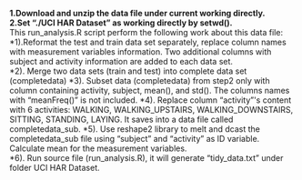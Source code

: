 **1.Download and unzip the data file under current working directly.** <br />
**2.Set “./UCI HAR Dataset” as working directly by setwd().**<br />
This run_analysis.R script perform the following work about this data file:<br />
  *1).Reformat the test and train data set separately, replace column names with measurement variables information. Two additional columns with subject and activity information are added to each data set.<br />
  *2). Merge two data sets (train and test) into complete data set (completedata)
  *3). Subset data (completedata) from step2 only with column containing activity, subject, mean(), and std(). The columns names with “meanFreq()” is not included.
  *4). Replace column “activity”'s content with 6 activities: WALKING, WALKING_UPSTAIRS, WALKING_DOWNSTAIRS, SITTING, STANDING, LAYING. It saves into a data file called completedata_sub.
  *5). Use reshape2 library to melt and dcast the completedata_sub file using “subject” and “activity” as ID variable. Calculate mean for the measurement variables.<br /> 
  *6). Run source file (run_analysis.R), it will generate “tidy_data.txt” under folder UCI HAR Dataset.




